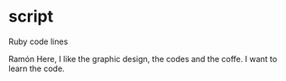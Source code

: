 # script
Ruby code lines

Ramón Here, I like the graphic design, the codes and the coffe. I want to learn the code.
